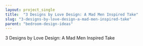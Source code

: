 ```yaml
---
layout: project_single
title:  "3 Designs by Love Design: A Mad Men Inspired Take"
slug: "3-designs-by-love-design-a-mad-men-inspired-take"
parent: "bedroom-design-ideas"
---
```

3 Designs by Love Design: A Mad Men Inspired Take